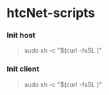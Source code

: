 # htcNet-scripts

### Init host
> sudo sh -c "$(curl -fsSL )"


### Init client
> sudo sh -c "$(curl -fsSL )"